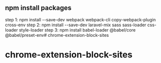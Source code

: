 
## npm install packages
step 1: npm install --save-dev webpack webpack-cli copy-webpack-plugin cross-env
step 2: npm install --save-dev laravel-mix sass sass-loader css-loader style-loader 
step 3: npm install babel-loader @babel/core @babel/preset-env# chrome-extension-block-sites
# chrome-extension-block-sites
